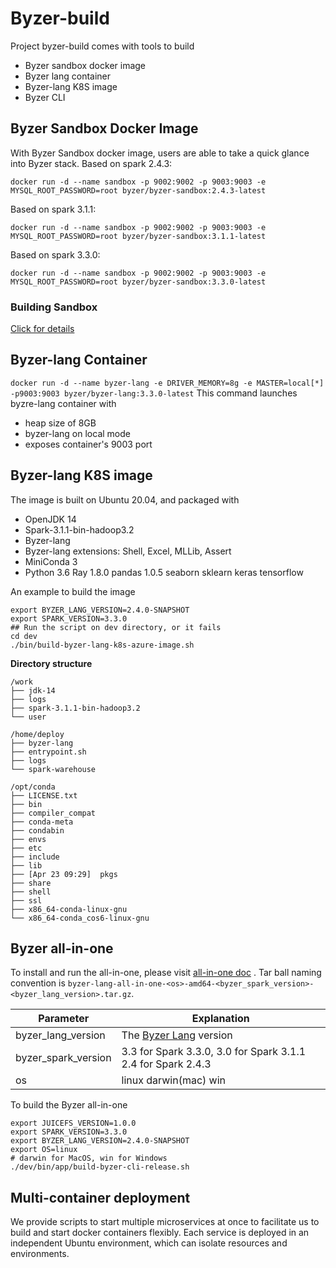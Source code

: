 # Byzer-build

Project byzer-build comes with tools to build
- Byzer sandbox docker image
- Byzer lang container
- Byzer-lang K8S image
- Byzer CLI

## Byzer Sandbox Docker Image
With Byzer Sandbox docker image, users are able to take a quick glance into Byzer stack.
Based on spark 2.4.3:
```
docker run -d --name sandbox -p 9002:9002 -p 9003:9003 -e MYSQL_ROOT_PASSWORD=root byzer/byzer-sandbox:2.4.3-latest
```

Based on spark 3.1.1:
```
docker run -d --name sandbox -p 9002:9002 -p 9003:9003 -e MYSQL_ROOT_PASSWORD=root byzer/byzer-sandbox:3.1.1-latest

```

Based on spark 3.3.0:

```
docker run -d --name sandbox -p 9002:9002 -p 9003:9003 -e MYSQL_ROOT_PASSWORD=root byzer/byzer-sandbox:3.3.0-latest
```

### Building Sandbox
[Click for details](./docs/sandbox.md)

## Byzer-lang Container
`docker run -d --name byzer-lang -e DRIVER_MEMORY=8g -e MASTER=local[*] -p9003:9003 byzer/byzer-lang:3.3.0-latest`
This command launches byzre-lang container with
- heap size of 8GB
- byzer-lang on local mode
- exposes container's 9003 port 

## Byzer-lang K8S image

The image is built on Ubuntu 20.04, and packaged with
- OpenJDK 14
- Spark-3.1.1-bin-hadoop3.2
- Byzer-lang
- Byzer-lang extensions: Shell, Excel, MLLib, Assert
- MiniConda 3
- Python 3.6 Ray 1.8.0 pandas 1.0.5 seaborn sklearn keras tensorflow

An example to build the image

```shell
export BYZER_LANG_VERSION=2.4.0-SNAPSHOT
export SPARK_VERSION=3.3.0
## Run the script on dev directory, or it fails
cd dev
./bin/build-byzer-lang-k8s-azure-image.sh
```

**Directory structure**

```text
/work
├── jdk-14                        
├── logs
├── spark-3.1.1-bin-hadoop3.2
└── user

/home/deploy
├── byzer-lang
├── entrypoint.sh
├── logs
└── spark-warehouse

/opt/conda
├── LICENSE.txt
├── bin
├── compiler_compat
├── conda-meta
├── condabin
├── envs
├── etc
├── include
├── lib
├── [Apr 23 09:29]  pkgs
├── share
├── shell
├── ssl
├── x86_64-conda-linux-gnu
└── x86_64-conda_cos6-linux-gnu

```

## Byzer all-in-one
To install and run the all-in-one, please visit [all-in-one doc](https://docs.byzer.org/#/byzer-lang/zh-cn/installation/server/byzer-all-in-one-deployment) .
Tar ball naming convention is `byzer-lang-all-in-one-<os>-amd64-<byzer_spark_version>-<byzer_lang_version>.tar.gz`.

| Parameter           | Explanation                                                             |
|---------------------|-------------------------------------------------------------------------|
| byzer_lang_version  | The [Byzer Lang](https://github.com/byzer-org/byzer-lang/pulls) version |
| byzer_spark_version | 3.3 for Spark 3.3.0, 3.0 for Spark 3.1.1 2.4 for Spark 2.4.3                                 |
| os                  | linux darwin(mac) win                                                   |

To build the Byzer all-in-one
```shell
export JUICEFS_VERSION=1.0.0
export SPARK_VERSION=3.3.0
export BYZER_LANG_VERSION=2.4.0-SNAPSHOT
export OS=linux
# darwin for MacOS, win for Windows
./dev/bin/app/build-byzer-cli-release.sh
```

## Multi-container deployment

We provide scripts to start multiple microservices at once to facilitate us to build and start docker containers flexibly. Each service is deployed in an independent Ubuntu environment, which can isolate resources and environments.

